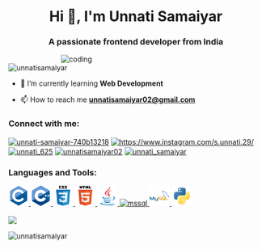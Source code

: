 
<h1 align="center">Hi 👋, I'm Unnati Samaiyar</h1>
<h3 align="center">A passionate frontend developer from India</h3>

<img align="right" alt="coding" width="400" src="https://i.pinimg.com/originals/e7/26/c7/e726c74ac081eed50feee1433d12c998.gif">

<p align="left"> <img src="https://komarev.com/ghpvc/?username=unnatisamaiyar&label=Profile%20views&color=0e75b6&style=flat" alt="unnatisamaiyar" /> </p>

- 🌱 I’m currently learning **Web Development**

- 📫 How to reach me **unnatisamaiyar02@gmail.com**

<h3 align="left">Connect with me:</h3>
<p align="left">
<a href="https://linkedin.com/in/unnati-samaiyar-740b13218" target="blank"><img align="center" src="https://raw.githubusercontent.com/rahuldkjain/github-profile-readme-generator/master/src/images/icons/Social/linked-in-alt.svg" alt="unnati-samaiyar-740b13218" height="30" width="40" /></a>
<a href="https://instagram.com/https://www.instagram.com/s.unnati.29/" target="blank"><img align="center" src="https://raw.githubusercontent.com/rahuldkjain/github-profile-readme-generator/master/src/images/icons/Social/instagram.svg" alt="https://www.instagram.com/s.unnati.29/" height="30" width="40" /></a>
<a href="https://www.codechef.com/users/unnati_625" target="blank"><img align="center" src="https://cdn.jsdelivr.net/npm/simple-icons@3.1.0/icons/codechef.svg" alt="unnati_625" height="30" width="40" /></a>
<a href="https://www.hackerrank.com/unnatisamaiyar02" target="blank"><img align="center" src="https://raw.githubusercontent.com/rahuldkjain/github-profile-readme-generator/master/src/images/icons/Social/hackerrank.svg" alt="unnatisamaiyar02" height="30" width="40" /></a>
<a href="https://www.leetcode.com/unnati_samaiyar" target="blank"><img align="center" src="https://raw.githubusercontent.com/rahuldkjain/github-profile-readme-generator/master/src/images/icons/Social/leet-code.svg" alt="unnati_samaiyar" height="30" width="40" /></a>
</p>

<h3 align="left">Languages and Tools:</h3>
<p align="left"> <a href="https://www.cprogramming.com/" target="_blank" rel="noreferrer"> <img src="https://raw.githubusercontent.com/devicons/devicon/master/icons/c/c-original.svg" alt="c" width="40" height="40"/> </a> <a href="https://www.w3schools.com/cpp/" target="_blank" rel="noreferrer"> <img src="https://raw.githubusercontent.com/devicons/devicon/master/icons/cplusplus/cplusplus-original.svg" alt="cplusplus" width="40" height="40"/> </a> <a href="https://www.w3schools.com/css/" target="_blank" rel="noreferrer"> <img src="https://raw.githubusercontent.com/devicons/devicon/master/icons/css3/css3-original-wordmark.svg" alt="css3" width="40" height="40"/> </a> <a href="https://www.w3.org/html/" target="_blank" rel="noreferrer"> <img src="https://raw.githubusercontent.com/devicons/devicon/master/icons/html5/html5-original-wordmark.svg" alt="html5" width="40" height="40"/> </a> <a href="https://www.java.com" target="_blank" rel="noreferrer"> <img src="https://raw.githubusercontent.com/devicons/devicon/master/icons/java/java-original.svg" alt="java" width="40" height="40"/> </a> <a href="https://www.microsoft.com/en-us/sql-server" target="_blank" rel="noreferrer"> <img src="https://www.svgrepo.com/show/303229/microsoft-sql-server-logo.svg" alt="mssql" width="40" height="40"/> </a> <a href="https://www.mysql.com/" target="_blank" rel="noreferrer"> <img src="https://raw.githubusercontent.com/devicons/devicon/master/icons/mysql/mysql-original-wordmark.svg" alt="mysql" width="40" height="40"/> </a> <a href="https://www.python.org" target="_blank" rel="noreferrer"> <img src="https://raw.githubusercontent.com/devicons/devicon/master/icons/python/python-original.svg" alt="python" width="40" height="40"/> </a> </p>


<a href=""> <img align="center" src="https://github-readme-stats-sigma-five.vercel.app/api/top-langs/?username=UnnatiSamaiyar&theme=react&line_height=40&hide=css"/> </a>
<p><img align="center" src="https://github-readme-streak-stats.herokuapp.com/?user=unnatisamaiyar&" alt="unnatisamaiyar" /></p>
